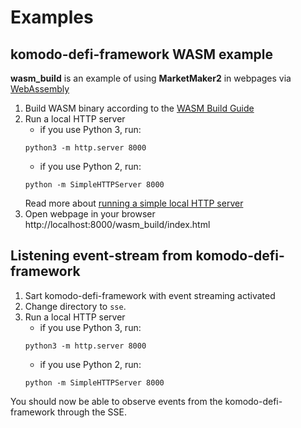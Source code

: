 # Examples
## komodo-defi-framework WASM example

**wasm_build** is an example of using **MarketMaker2** in webpages
via [WebAssembly](https://developer.mozilla.org/en-US/docs/WebAssembly)

1. Build WASM binary according to the [WASM Build Guide](../docs/WASM_BUILD.md)
2. Run a local HTTP server
    - if you use Python 3, run:
   ```
   python3 -m http.server 8000
   ```
    - if you use Python 2, run:
   ```
   python -m SimpleHTTPServer 8000
   ```
   Read more about
   [running a simple local HTTP server](https://developer.mozilla.org/en-US/docs/Learn/Common_questions/set_up_a_local_testing_server#running_a_simple_local_http_server)
3. Open webpage in your browser http://localhost:8000/wasm_build/index.html

## Listening event-stream from komodo-defi-framework

1. Sart komodo-defi-framework with event streaming activated
2. Change directory to `sse`.
3. Run a local HTTP server
    - if you use Python 3, run:
   ```
   python3 -m http.server 8000
   ```
    - if you use Python 2, run:
   ```
   python -m SimpleHTTPServer 8000
   ```

You should now be able to observe events from the komodo-defi-framework through the SSE.